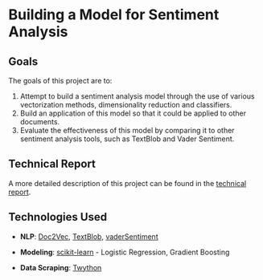 # Building a Model for Sentiment Analysis

## Goals

The goals of this project are to:

1) Attempt to build a sentiment analysis model through the use of various vectorization methods, dimensionality reduction and classifiers.
2) Build an application of this model so that it could be applied to other documents.
3) Evaluate the effectiveness of this model by comparing it to other sentiment analysis tools, such as TextBlob and Vader Sentiment.

## Technical Report

A more detailed description of this project can be found in the [technical report](https://github.com/kevdrab/Capstone_Public/blob/master/Technical_Report.md).

## Technologies Used

* **NLP**: [Doc2Vec](https://radimrehurek.com/gensim/models/doc2vec.html), [TextBlob](https://textblob.readthedocs.io/en/dev/), [vaderSentiment](https://github.com/cjhutto/vaderSentiment) 
    
* **Modeling**: [scikit-learn](http://scikit-learn.org/stable/) - Logistic Regression, Gradient Boosting

* **Data Scraping**: [Twython](https://twython.readthedocs.io/en/latest/)




